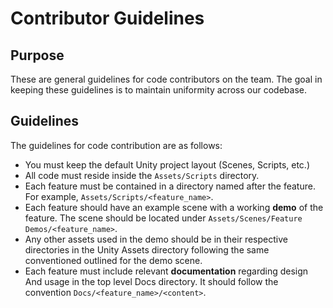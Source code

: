 # Contributor Guidelines

## Purpose

These are general guidelines for code contributors on the team.
The goal in keeping these guidelines is to maintain uniformity
across our codebase.

## Guidelines

The guidelines for code contribution are as follows:

- You must keep the default Unity project layout
(Scenes, Scripts, etc.)
- All code must reside inside the `Assets/Scripts` directory.
- Each feature must be contained in a directory named after
the feature. For example, `Assets/Scripts/<feature_name>`.
- Each feature should have an example scene with a working
**demo** of the feature. The scene should be located under
`Assets/Scenes/Feature Demos/<feature_name>`.
- Any other assets used in the demo should be in their respective
directories in the Unity Assets directory following the same
conventioned outlined for the demo scene.
- Each feature must include relevant **documentation** regarding design
And usage in the top level Docs directory. It should follow the
convention `Docs/<feature_name>/<content>`.
